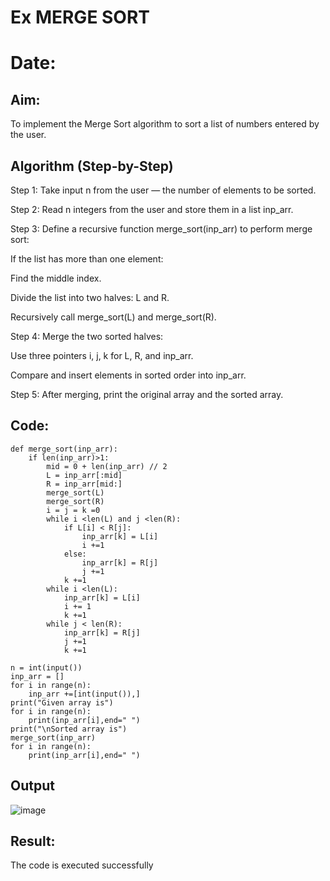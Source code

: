 # Ex MERGE SORT

# Date: 
## Aim:
To implement the Merge Sort algorithm to sort a list of numbers entered by the user.
## Algorithm (Step-by-Step)
Step 1:
Take input n from the user — the number of elements to be sorted.

Step 2:
Read n integers from the user and store them in a list inp_arr.

Step 3:
Define a recursive function merge_sort(inp_arr) to perform merge sort:

If the list has more than one element:

Find the middle index.

Divide the list into two halves: L and R.

Recursively call merge_sort(L) and merge_sort(R).

Step 4:
Merge the two sorted halves:

Use three pointers i, j, k for L, R, and inp_arr.

Compare and insert elements in sorted order into inp_arr.

Step 5:
After merging, print the original array and the sorted array.
## Code:
```
def merge_sort(inp_arr):
    if len(inp_arr)>1:
        mid = 0 + len(inp_arr) // 2
        L = inp_arr[:mid]
        R = inp_arr[mid:]
        merge_sort(L)
        merge_sort(R)
        i = j = k =0
        while i <len(L) and j <len(R):
            if L[i] < R[j]:
                inp_arr[k] = L[i]
                i +=1
            else:
                inp_arr[k] = R[j]
                j +=1
            k +=1
        while i <len(L):
            inp_arr[k] = L[i]
            i += 1
            k +=1
        while j < len(R):
            inp_arr[k] = R[j]
            j +=1
            k +=1
    
n = int(input())
inp_arr = []
for i in range(n):
    inp_arr +=[int(input()),]
print("Given array is")
for i in range(n):
    print(inp_arr[i],end=" ")
print("\nSorted array is")
merge_sort(inp_arr)
for i in range(n):
    print(inp_arr[i],end=" ")
```
## Output
![image](https://github.com/user-attachments/assets/55bdc16c-909d-408f-a4d3-603ae5a18218)

## Result:
The code is executed successfully

